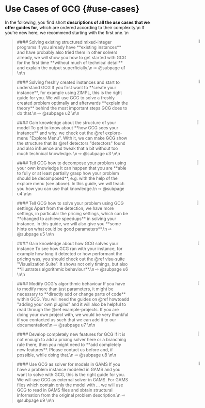# Use Cases of GCG {#use-cases}

In the following, you find short **descriptions of all the use cases that
we offer guides for**, which are ordered according to their complexity.\n
If you're new here, we recommend starting with the first one.
\n

> <div style="width:80%">
> <img src="user.png" style="vertical-align:middle; height:5.5%; position:absolute; right:40px;">
> #### Solving existing structured mixed-integer programs
> If you already have **existing instances** and have probably also tried them in other
> solvers already, we will show you how to get started with GCG for the first time 
> **without much of technical detail** and explain the output superficially.\n
> ⇨ @subpage u1
> \n\n
> </div>

> <div style="width:80%">
> <img src="user.png" style="vertical-align:middle; height:5.5%; position:absolute; right:40px;">
> #### Solving freshly created instances and start to understand GCG
> If you first want to **create your instance**, for example using ZIMPL,
> this is the right guide for you. We will use GCG to solve a freshly created problem
> optimally and afterwards **explain the theory** behind the most important
> steps GCG does to do that.\n 
> ⇨ @subpage u2
> \n\n
> </div>

> <div style="width:80%">
> <img src="expert.png" style="vertical-align:middle; height:6%; position:absolute; right:40px;">
> #### Gain knowledge about the structure of your model
> To get to know about **how GCG sees your instance** and why, we check out the 
> @ref explore-menu "Explore Menu". With it, we can make GCG show the structure that its
> @ref detectors "detectors" found and also influence and tweak that a bit without 
> too much technical knowledge. \n
> ⇨ @subpage u3
> \n\n
> </div>

> <div style="width:80%">
> <img src="expert.png" style="vertical-align:middle; height:6%; position:absolute; right:40px;">
> #### Tell GCG how to decompose your problem using your own knowledge
> It can happen that you are **able to fully or at least partially grasp how your problem should be decomposed**,
> e.g. with the help of the explore menu (see above). In this guide, we will teach you how you can use that knowledge.\n
> ⇨ @subpage u4
> \n\n
> </div>

> <div style="width:80%">
> <img src="expert.png" style="vertical-align:middle; height:6%; position:absolute; right:40px;">
> #### Tell GCG how to solve your problem using GCG settings
> Apart from the detection, we have more settings, in particular the pricing settings, which can be 
> **changed to achieve speedups** in solving your instance. In this guide, we will also give you 
> **some hints on what could be good parameters**.\n
> ⇨ @subpage u5
> \n\n
> </div>

> <div style="width:80%">
> <img src="scientist.png" style="vertical-align:middle; height:5.7%; position:absolute; right:40px;">
> #### Gain knowledge about how GCG solves your instance
> To see how GCG ran with your instance, for example how long it detected or how performant
> the pricing was, you should check out the @ref visu-suite "Visualization Suite". It shows not only
> timings, but also **illustrates algorithmic behaviour**.\n
> ⇨ @subpage u6
> \n\n
> </div>

> <div style="width:80%">
> <img src="scientist.png" style="vertical-align:middle; height:5.7%; position:absolute; right:40px;">
> #### Modify GCG's algorithmic behaviour
> If you have to modify more than just parameters, it might be necessary to **directly add or change parts of code** 
> within GCG. You will need the guides on @ref howtoadd "adding your own plugins" and it will also
> be helpful to read through the @ref example-projects. If you are doing your own project with, 
> we would be very thankful if you contacted us such that we can add it to our documentation!\n
> ⇨ @subpage u7
> \n\n
> </div>

> <div style="width:80%">
> <img src="developer.png" style="vertical-align:middle; height:5.7%; position:absolute; right:40px;">
> #### Develop completely new features for GCG
> If it is not enough to add a pricing solver here or a branching rule there, then you might need to 
> **add completely new features**. Please contact us before and, if possible, while doing that.\n
> ⇨ @subpage u8
> \n\n
> </div>

> <div style="width:80%">
> <img src="user.png" style="vertical-align:middle; height:5.5%; position:absolute; right:40px;">
> #### Use GCG as solver for models in GAMS
> If you have a problem instance modeled in GAMS and you want to solve with GCG,
> this is the right guide for you. We will use GCG as external solver in GAMS.
> For GAMS files which contain only the model with ... we will use GCG to read in GAMS files and obtain structural
> information from the original problem description.\n
> ⇨ @subpage u9
> \n\n
> </div>
